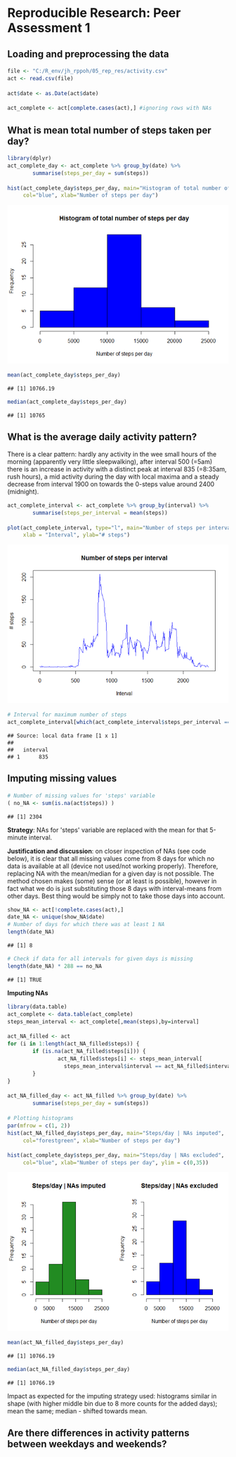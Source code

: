 # Reproducible Research: Peer Assessment 1

## Loading and preprocessing the data


```r
file <- "C:/R_env/jh_rppoh/05_rep_res/activity.csv"
act <- read.csv(file)

act$date <- as.Date(act$date)

act_complete <- act[complete.cases(act),] #ignoring rows with NAs
```

## What is mean total number of steps taken per day?


```r
library(dplyr)
act_complete_day <- act_complete %>% group_by(date) %>%
        summarise(steps_per_day = sum(steps))

hist(act_complete_day$steps_per_day, main="Histogram of total number of steps per day",
     col="blue", xlab="Number of steps per day")
```

![](PA1_template_files/figure-html/unnamed-chunk-2-1.png) 

```r
mean(act_complete_day$steps_per_day)
```

```
## [1] 10766.19
```

```r
median(act_complete_day$steps_per_day)
```

```
## [1] 10765
```

## What is the average daily activity pattern?

There is a clear pattern: hardly any activity in the wee small hours of the morning (apparently very little sleepwalking), after interval 500 (=5am) there is an increase in activity with a distinct peak at interval 835 (=8:35am, rush hours), a mid activity during the day with local maxima and a steady decrease from interval 1900 on towards the 0-steps value around 2400 (midnight).



```r
act_complete_interval <- act_complete %>% group_by(interval) %>%
        summarise(steps_per_interval = mean(steps))

plot(act_complete_interval, type="l", main="Number of steps per interval", col="blue",
     xlab = "Interval", ylab="# steps")
```

![](PA1_template_files/figure-html/unnamed-chunk-3-1.png) 

```r
# Interval for maximum number of steps
act_complete_interval[which(act_complete_interval$steps_per_interval == max(act_complete_interval$steps_per_interval)),1]
```

```
## Source: local data frame [1 x 1]
## 
##   interval
## 1      835
```

## Imputing missing values


```r
# Number of missing values for 'steps' variable
( no_NA <- sum(is.na(act$steps)) )
```

```
## [1] 2304
```

**Strategy**: NAs for 'steps' variable are replaced with the mean for that 5-minute interval.

**Justification and discussion**: on closer inspection of NAs (see code below), it is clear that all missing values come from 8 days for which no data is available at all (device not used/not working properly). Therefore, replacing NA with the mean/median for a given day is not possible. The method chosen makes (some) sense (or at least is possible), however in fact what we do is just substituting those 8 days with interval-means from other days. Best thing would be simply not to take those days into account.



```r
show_NA <- act[!complete.cases(act),]
date_NA <- unique(show_NA$date)
# Number of days for which there was at least 1 NA
length(date_NA)
```

```
## [1] 8
```

```r
# Check if data for all intervals for given days is missing
length(date_NA) * 288 == no_NA
```

```
## [1] TRUE
```

**Imputing NAs**

```r
library(data.table)
act_complete <- data.table(act_complete)
steps_mean_interval <- act_complete[,mean(steps),by=interval]

act_NA_filled <- act
for (i in 1:length(act_NA_filled$steps)) {
        if (is.na(act_NA_filled$steps[i])) {
                act_NA_filled$steps[i] <- steps_mean_interval[
                  steps_mean_interval$interval == act_NA_filled$interval[i],V1]
        }
}

act_NA_filled_day <- act_NA_filled %>% group_by(date) %>%
        summarise(steps_per_day = sum(steps))

# Plotting histograms
par(mfrow = c(1, 2))
hist(act_NA_filled_day$steps_per_day, main="Steps/day | NAs imputed",
     col="forestgreen", xlab="Number of steps per day")

hist(act_complete_day$steps_per_day, main="Steps/day | NAs excluded",
     col="blue", xlab="Number of steps per day", ylim = c(0,35))
```

![](PA1_template_files/figure-html/unnamed-chunk-6-1.png) 

```r
mean(act_NA_filled_day$steps_per_day)
```

```
## [1] 10766.19
```

```r
median(act_NA_filled_day$steps_per_day)
```

```
## [1] 10766.19
```
Impact as expected for the imputing strategy used: histograms similar in shape (with higher middle bin due to 8 more counts for the added days); mean the same; median - shifted towards mean.

## Are there differences in activity patterns between weekdays and weekends?
